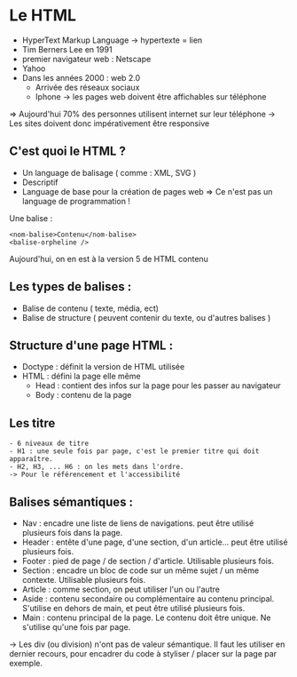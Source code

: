 # Le HTML

- HyperText Markup Language -> hypertexte = lien
- Tim Berners Lee en 1991
- premier navigateur web : Netscape
- Yahoo
- Dans les années 2000 : web 2.0
  - Arrivée des réseaux sociaux
  - Iphone -> les pages web doivent être affichables sur téléphone

=> Aujourd'hui 70% des personnes utilisent internet sur leur téléphone
    -> Les sites doivent donc impérativement être responsive


## C'est quoi le HTML ?

- Un language de balisage ( comme : XML, SVG )
- Descriptif
- Language de base pour la création de pages web
=> Ce n'est pas un language de programmation !

Une balise :
```
<nom-balise>Contenu</nom-balise>
<balise-orpheline />
```

Aujourd'hui, on en est à la version 5 de HTML
<nom-balise>contenu <nom-balise>


## Les types de balises : 

- Balise de contenu ( texte, média, ect)
- Balise de structure ( peuvent contenir du texte, ou d'autres balises )

## Structure d'une page HTML : 

- Doctype : définit la version de HTML utilisée
- HTML : défini la page elle même
  - Head : contient des infos sur la page pour les passer au navigateur
  - Body : contenu de la page

## Les titre
    - 6 niveaux de titre
    - H1 : une seule fois par page, c'est le premier titre qui doit apparaître.
    - H2, H3, ... H6 : on les mets dans l'ordre.
    -> Pour le référencement et l'accessibilité


## Balises sémantiques : 

- Nav : encadre une liste de liens de navigations. peut être utilisé plusieurs fois dans la page.
- Header : entête d'une page, d'une section, d'un article... peut être utilisé plusieurs fois.
- Footer : pied de page / de section / d'article. Utilisable plusieurs fois.
- Section : encadre un bloc de code sur un même sujet / un même contexte. Utilisable plusieurs fois.
- Article : comme section, on peut utiliser l'un ou l'autre
- Aside : contenu secondaire ou complémentaire au contenu principal. S'utilise en dehors de main, et peut être utilisé plusieurs fois.
- Main : contenu principal de la page. Le contenu doit être unique. Ne s'utilise qu'une fois par page.

-> Les div (ou division) n'ont pas de valeur sémantique. Il faut les utiliser en dernier recours, 
pour encadrer du code à styliser / placer sur la page par exemple.